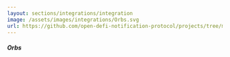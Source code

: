 ```yaml
---
layout: sections/integrations/integration
image: /assets/images/integrations/Orbs.svg
url: https://github.com/open-defi-notification-protocol/projects/tree/master/orbs
---
```


##### Orbs